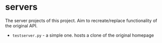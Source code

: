 # servers

The server projects of this project. Aim to recreate/replace functionality of the original API.

 - `testserver.py` - a simple one. hosts a clone of the original homepage
